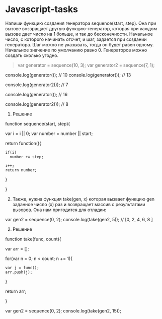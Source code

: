 # Javascript-tasks

Напиши функцию создания генератора sequence(start, step). Она при вызове возвращает другую функцию-генератор, которая при каждом вызове дает число на 1 больше, и так до бесконечности. Начальное число, с которого начинать отсчет, и шаг, задается при создании генератора. Шаг можно не указывать, тогда он будет равен одному. Начальное значение по умолчанию равно 0. Генераторов можно создать сколько угодно.

>var generator = sequence(10, 3);
var generator2 = sequence(7, 1);

console.log(generator()); // 10
console.log(generator()); // 13

console.log(generator2()); // 7

console.log(generator()); // 16

console.log(generator2()); // 8


1. Решение

function sequence(start, step){
  
  var i = i || 0;
  var number = number || start;
   
  return function(){
    
    if(i)
      number += step;
    
    i++;
    return number;
    
  }
 
}

2. Также, нужна функция take(gen, x) которая вызвает функцию gen заданное число (x) раз и возвращает массив с результатами вызовов. Она нам пригодится для отладки:

var gen2 = sequence(0, 2);
console.log(take(gen2, 5)); // [0, 2, 4, 6, 8 ]

2. Решение

function take(func, count){
 
  var arr = [];
  
  for(var n = 0; n < count; n += 1){
      
    var j = func();
    arr.push(j);
    
  }
  
  return arr;
  
}

var gen2 = sequence(0, 2);
console.log(take(gen2, 15));
